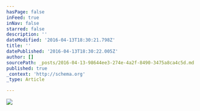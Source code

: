 ```yaml
---
hasPage: false
inFeed: true
inNav: false
starred: false
description: ''
dateModified: '2016-04-13T18:30:21.798Z'
title: ''
datePublished: '2016-04-13T18:30:22.005Z'
author: []
sourcePath: _posts/2016-04-13-98644ee3-274e-4a2f-8490-3475a8ca4c5d.md
published: true
_context: 'http://schema.org'
_type: Article

---
```

![](https://the-grid-user-content.s3-us-west-2.amazonaws.com/eb6a8929-1d31-49ad-95ba-64444fda3a8d.jpg)